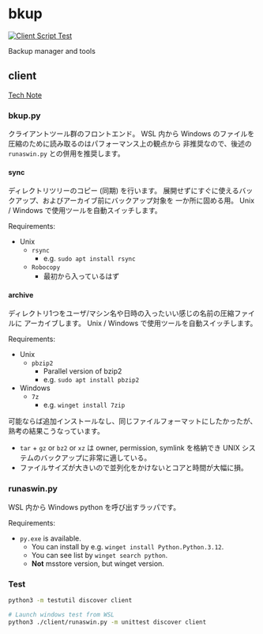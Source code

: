 # bkup

[![Client Script Test](https://github.com/yappy/bkup/actions/workflows/python.yaml/badge.svg)](https://github.com/yappy/bkup/actions/workflows/python.yaml)

Backup manager and tools

## client

[Tech Note](note/client.md)

### bkup.py

クライアントツール群のフロントエンド。
WSL 内から Windows のファイルを圧縮のために読み取るのはパフォーマンス上の観点から
非推奨なので、後述の `runaswin.py` との併用を推奨します。

#### sync

ディレクトリツリーのコピー (同期) を行います。
展開せずにすぐに使えるバックアップ、およびアーカイブ前にバックアップ対象を
一か所に固める用。
Unix / Windows で使用ツールを自動スイッチします。

Requirements:

* Unix
  * `rsync`
    * e.g. `sudo apt install rsync`
  * `Robocopy`
    * 最初から入っているはず

#### archive

ディレクトリ1つをユーザ/マシン名や日時の入ったいい感じの名前の圧縮ファイルに
アーカイブします。
Unix / Windows で使用ツールを自動スイッチします。

Requirements:

* Unix
  * `pbzip2`
    * Parallel version of bzip2
    * e.g. `sudo apt install pbzip2`
* Windows
  * `7z`
    * e.g. `winget install 7zip`

可能ならば追加インストールなし、同じファイルフォーマットにしたかったが、
熟考の結果こうなっています。

* `tar` + `gz` or `bz2` or `xz` は owner, permission, symlink を格納でき
  UNIX システムのバックアップに非常に適している。
* ファイルサイズが大きいので並列化をかけないとコアと時間が大幅に損。

### runaswin.py

WSL 内から Windows python を呼び出すラッパです。

Requirements:

* `py.exe` is available.
  * You can install by e.g. `winget install Python.Python.3.12`.
  * You can see list by `winget search python`.
  * **Not** msstore version, but winget version.

### Test

```sh
python3 -m testutil discover client

# Launch windows test from WSL
python3 ./client/runaswin.py -m unittest discover client
```
